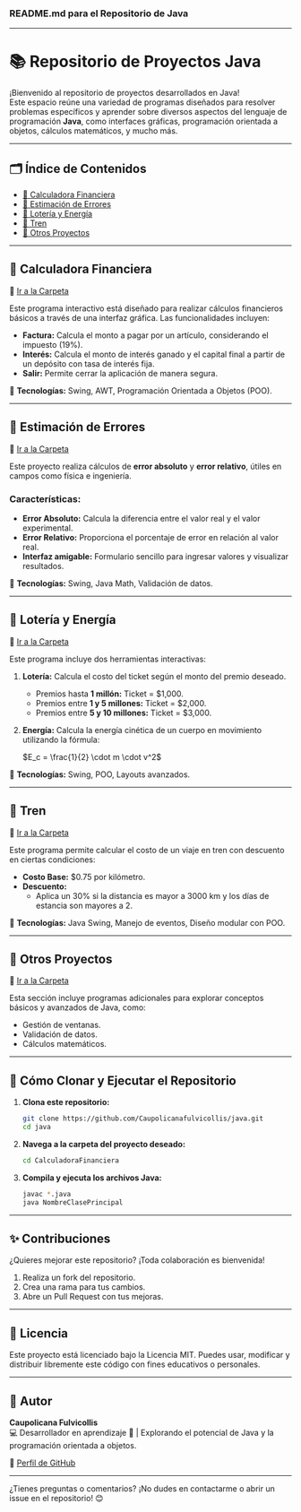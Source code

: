 ### **README.md para el Repositorio de Java**

---

# 📚 **Repositorio de Proyectos Java**  
¡Bienvenido al repositorio de proyectos desarrollados en Java!  
Este espacio reúne una variedad de programas diseñados para resolver problemas específicos y aprender sobre diversos aspectos del lenguaje de programación **Java**, como interfaces gráficas, programación orientada a objetos, cálculos matemáticos, y mucho más.  

---

## 🗂️ **Índice de Contenidos**

- [📁 Calculadora Financiera](#-calculadora-financiera)
- [📁 Estimación de Errores](#-estimación-de-errores)
- [📁 Lotería y Energía](#-lotería-y-energía)
- [📁 Tren](#-tren)
- [📁 Otros Proyectos](#-otros-proyectos)

---

## 📁 **Calculadora Financiera**  
📍 [Ir a la Carpeta](https://github.com/Caupolicanafulvicollis/java/tree/main/calculadoraFinanciera)

Este programa interactivo está diseñado para realizar cálculos financieros básicos a través de una interfaz gráfica. Las funcionalidades incluyen:  

- **Factura:** Calcula el monto a pagar por un artículo, considerando el impuesto (19%).  
- **Interés:** Calcula el monto de interés ganado y el capital final a partir de un depósito con tasa de interés fija.  
- **Salir:** Permite cerrar la aplicación de manera segura.  

🔧 **Tecnologías:** Swing, AWT, Programación Orientada a Objetos (POO).  

---

## 📁 **Estimación de Errores**  
📍 [Ir a la Carpeta](https://github.com/Caupolicanafulvicollis/java/tree/main/EstimacionErrores)  

Este proyecto realiza cálculos de **error absoluto** y **error relativo**, útiles en campos como física e ingeniería.  

### **Características:**
- **Error Absoluto:** Calcula la diferencia entre el valor real y el valor experimental.
- **Error Relativo:** Proporciona el porcentaje de error en relación al valor real.  
- **Interfaz amigable:** Formulario sencillo para ingresar valores y visualizar resultados.  

🔧 **Tecnologías:** Swing, Java Math, Validación de datos.  

---

## 📁 **Lotería y Energía**  
📍 [Ir a la Carpeta](https://github.com/Caupolicanafulvicollis/java/tree/main/LoteriaEnergia)  

Este programa incluye dos herramientas interactivas:  

1. **Lotería:** Calcula el costo del ticket según el monto del premio deseado.  
   - Premios hasta **1 millón:** Ticket = $1,000.  
   - Premios entre **1 y 5 millones:** Ticket = $2,000.  
   - Premios entre **5 y 10 millones:** Ticket = $3,000.  

2. **Energía:** Calcula la energía cinética de un cuerpo en movimiento utilizando la fórmula:  

   $E_c = \frac{1}{2} \cdot m \cdot v^2$


🔧 **Tecnologías:** Swing, POO, Layouts avanzados.  

---

## 📁 **Tren**  
📍 [Ir a la Carpeta](https://github.com/Caupolicanafulvicollis/java/tree/main/Tren)  

Este programa permite calcular el costo de un viaje en tren con descuento en ciertas condiciones:  
- **Costo Base:** $0.75 por kilómetro.  
- **Descuento:**  
   - Aplica un 30% si la distancia es mayor a 3000 km y los días de estancia son mayores a 2.  

🔧 **Tecnologías:** Java Swing, Manejo de eventos, Diseño modular con POO.  

---

## 📁 **Otros Proyectos**  
📍 [Ir a la Carpeta](https://github.com/Caupolicanafulvicollis/java/tree/main/OtrosProyectos)  

Esta sección incluye programas adicionales para explorar conceptos básicos y avanzados de Java, como:  
- Gestión de ventanas.
- Validación de datos.
- Cálculos matemáticos.  

---

## 🚀 **Cómo Clonar y Ejecutar el Repositorio**

1. **Clona este repositorio:**
   ```bash
   git clone https://github.com/Caupolicanafulvicollis/java.git
   cd java
   ```

2. **Navega a la carpeta del proyecto deseado:**
   ```bash
   cd CalculadoraFinanciera
   ```

3. **Compila y ejecuta los archivos Java:**
   ```bash
   javac *.java
   java NombreClasePrincipal
   ```

---

## ✨ **Contribuciones**

¿Quieres mejorar este repositorio? ¡Toda colaboración es bienvenida!  
1. Realiza un fork del repositorio.  
2. Crea una rama para tus cambios.  
3. Abre un Pull Request con tus mejoras.  

---

## 📝 **Licencia**

Este proyecto está licenciado bajo la Licencia MIT. Puedes usar, modificar y distribuir libremente este código con fines educativos o personales.  

---

## 🎯 **Autor**

**Caupolicana Fulvicollis**  
💻 Desarrollador en aprendizaje 🚀 | Explorando el potencial de Java y la programación orientada a objetos.

🔗 [Perfil de GitHub](https://github.com/Caupolicanafulvicollis)

---

¿Tienes preguntas o comentarios? ¡No dudes en contactarme o abrir un issue en el repositorio! 😊
